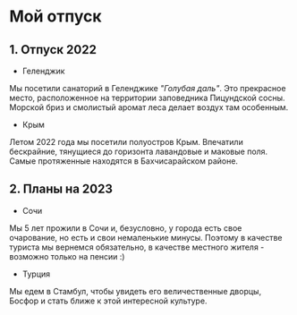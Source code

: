 # Мой отпуск

## 1. Отпуск 2022

* Геленджик

Мы посетили санаторий в Геленджике _*"Голубая даль"*_. Это прекрасное место, расположенное на территории заповедника Пицундской сосны. Морской бриз и смолистый аромат леса делает воздух там особенным.

* Крым

Летом 2022 года мы посетили полуостров Крым. Впечатили бескрайние, тянущиеся до горизонта лавандовые и маковые поля. Самые протяженные находятся в Бахчисарайском районе.

## 2.  Планы на 2023

* Сочи

Мы 5 лет прожили в Сочи и, безусловно, у города есть свое очарование, но есть и свои немаленькие минусы. Поэтому в качестве туриста мы вернемся обязательно, в качестве местного жителя - возможно только на пенсии :) 

* Турция

Мы едем в Стамбул, чтобы увидеть его величественные дворцы, Босфор и стать ближе к этой интересной культуре.
